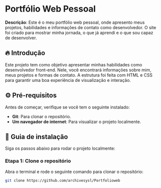 # Portfólio Web Pessoal

**Descrição**: Este é o meu portfólio web pessoal, onde apresento meus projetos, habilidades e informações de contato como desenvolvedor. O site foi criado para mostrar minha jornada, o que já aprendi e o que sou capaz de desenvolver.

## 🔥 Introdução

Este projeto tem como objetivo apresentar minhas habilidades como desenvolvedor front-end. Nele, você encontrará informações sobre mim, meus projetos e formas de contato. A estrutura foi feita com HTML e CSS para garantir uma boa experiência de visualização e interação.

## ⚙️ Pré-requisitos

Antes de começar, verifique se você tem o seguinte instalado:

- **Git**: Para clonar o repositório.
- **Um navegador de internet**: Para visualizar o projeto localmente.

## 🔨 Guia de instalação

Siga os passos abaixo para rodar o projeto localmente:

### Etapa 1: Clone o repositório

Abra o terminal e rode o seguinte comando para clonar o repositório:

```bash
git clone https://github.com/archivesysl/Portfolioweb

